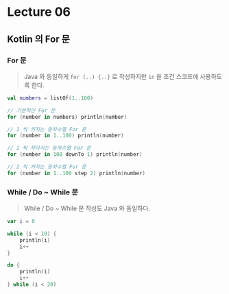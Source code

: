# Lecture 06

## Kotlin 의 For 문

### For 문

> Java 와 동일하게 `for (..) {..}` 로 작성하지만
> `in` 을 조건 스코프에 사용하도록 한다.

```kotlin
val numbers = listOf(1..100)

// 기본적인 For 문
for (number in numbers) println(number)

// 1 씩 커지는 등차수열 For 문
for (number in 1..100) println(number)

// 1 씩 작아지는 등차수열 For 문
for (number in 100 downTo 1) println(number)

// 2 씩 커지는 등차수열 For 문
for (number in 1..100 step 2) println(number)
```

### While / Do ~ While 문

> While / Do ~ While 문 작성도 Java 와 동일하다.

```kotlin
var i = 0

while (i < 10) {
    println(i)
    i++
}

do {
    println(i)
    i++
} while (i < 20)
```